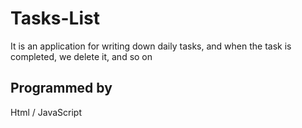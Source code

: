 # Tasks-List
It is an application for writing down daily tasks, and when the task is completed, we delete it, and so on
## Programmed by
Html / JavaScript
